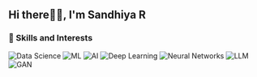 ## Hi there🙋‍♀️, I'm Sandhiya R

### 🚀 Skills and Interests

![Data Science](https://img.shields.io/badge/-Data%20Science-yellowgreen)
![ML](https://img.shields.io/badge/-Machine%20Learning-orange)
![AI](https://img.shields.io/badge/-Artificial%20Intelligence-pink)
![Deep Learning](https://img.shields.io/badge/-Deep%20Learning-blue)
![Neural Networks](https://img.shields.io/badge/-Neural%20Networks-brightgreen)
![LLM](https://img.shields.io/badge/-Large%20Language%20Models-brown)
![GAN](https://img.shields.io/badge/-Generative%20Adversarial%20Network-purple)
<!---
**SandhiyaR1/SandhiyaR1** is a ✨ _special_ ✨ repository because its `README.md` (this file) appears on your GitHub profile.

Here are some ideas to get you started:

- 🔭 I’m currently working on ...
- 🌱 I’m currently learning ...
- 👯 I’m looking to collaborate on ...
- 🤔 I’m looking for help with ...
- 💬 Ask me about ...
- 📫 How to reach me: ...
- 😄 Pronouns: ...
- ⚡ Fun fact: ...
-->
